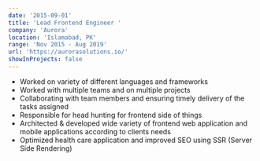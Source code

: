 ```yaml
---
date: '2015-09-01'
title: 'Lead Frontend Engineer '
company: 'Aurora'
location: 'Islamabad, PK'
range: 'Nov 2015 - Aug 2019'
url: 'https://aurorasolutions.io/'
showInProjects: false
---
```


- Worked on variety of different languages and frameworks
- Worked with multiple teams and on multiple projects
- Collaborating with team members and ensuring timely delivery of the tasks assigned
- Responsible for head hunting for frontend side of things
- Architected & developed wide variety of frontend web application and mobile
applications according to clients needs
- Optimized health care application and improved SEO using SSR (Server Side
Rendering)
